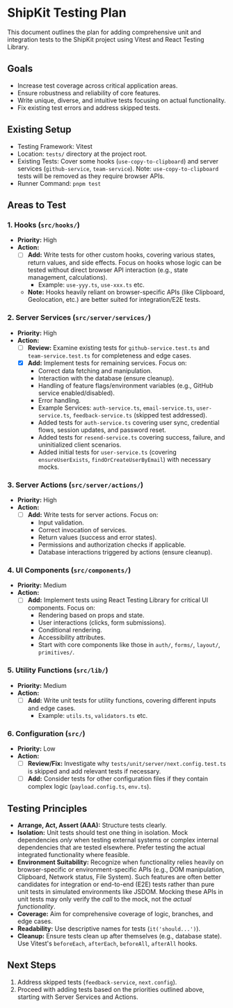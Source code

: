 # ShipKit Testing Plan

This document outlines the plan for adding comprehensive unit and integration tests to the ShipKit project using Vitest and React Testing Library.

## Goals

- Increase test coverage across critical application areas.
- Ensure robustness and reliability of core features.
- Write unique, diverse, and intuitive tests focusing on actual functionality.
- Fix existing test errors and address skipped tests.

## Existing Setup

- Testing Framework: Vitest
- Location: `tests/` directory at the project root.
- Existing Tests: Cover some hooks (`use-copy-to-clipboard`) and server services (`github-service`, `team-service`). Note: `use-copy-to-clipboard` tests will be removed as they require browser APIs.
- Runner Command: `pnpm test`

## Areas to Test

### 1. Hooks (`src/hooks/`)

- **Priority:** High
- **Action:**
  - [ ] **Add:** Write tests for other custom hooks, covering various states, return values, and side effects. Focus on hooks whose logic can be tested without direct browser API interaction (e.g., state management, calculations).
    - Example: `use-yyy.ts`, `use-xxx.ts` etc.
  - **Note:** Hooks heavily reliant on browser-specific APIs (like Clipboard, Geolocation, etc.) are better suited for integration/E2E tests.

### 2. Server Services (`src/server/services/`)

- **Priority:** High
- **Action:**
  - [ ] **Review:** Examine existing tests for `github-service.test.ts` and `team-service.test.ts` for completeness and edge cases.
  - [x] **Add:** Implement tests for remaining services. Focus on:
    - Correct data fetching and manipulation.
    - Interaction with the database (ensure cleanup).
    - Handling of feature flags/environment variables (e.g., GitHub service enabled/disabled).
    - Error handling.
    - Example Services: `auth-service.ts`, `email-service.ts`, `user-service.ts`, `feedback-service.ts` (skipped test addressed).
    - Added tests for `auth-service.ts` covering user sync, credential flows, session updates, and password reset.
    - Added tests for `resend-service.ts` covering success, failure, and uninitialized client scenarios.
    - Added initial tests for `user-service.ts` (covering `ensureUserExists`, `findOrCreateUserByEmail`) with necessary mocks.

### 3. Server Actions (`src/server/actions/`)

- **Priority:** High
- **Action:**
  - [ ] **Add:** Write tests for server actions. Focus on:
    - Input validation.
    - Correct invocation of services.
    - Return values (success and error states).
    - Permissions and authorization checks if applicable.
    - Database interactions triggered by actions (ensure cleanup).

### 4. UI Components (`src/components/`)

- **Priority:** Medium
- **Action:**
  - [ ] **Add:** Implement tests using React Testing Library for critical UI components. Focus on:
    - Rendering based on props and state.
    - User interactions (clicks, form submissions).
    - Conditional rendering.
    - Accessibility attributes.
    - Start with core components like those in `auth/`, `forms/`, `layout/`, `primitives/`.

### 5. Utility Functions (`src/lib/`)

- **Priority:** Medium
- **Action:**
  - [ ] **Add:** Write unit tests for utility functions, covering different inputs and edge cases.
    - Example: `utils.ts`, `validators.ts` etc.

### 6. Configuration (`src/`)

- **Priority:** Low
- **Action:**
  - [ ] **Review/Fix:** Investigate why `tests/unit/server/next.config.test.ts` is skipped and add relevant tests if necessary.
  - [ ] **Add:** Consider tests for other configuration files if they contain complex logic (`payload.config.ts`, `env.ts`).

## Testing Principles

- **Arrange, Act, Assert (AAA):** Structure tests clearly.
- **Isolation:** Unit tests should test one thing in isolation. Mock dependencies *only* when testing external systems or complex internal dependencies that are tested elsewhere. Prefer testing the actual integrated functionality where feasible.
- **Environment Suitability:** Recognize when functionality relies heavily on browser-specific or environment-specific APIs (e.g., DOM manipulation, Clipboard, Network status, File System). Such features are often better candidates for integration or end-to-end (E2E) tests rather than pure unit tests in simulated environments like JSDOM. Mocking these APIs in unit tests may only verify the *call* to the mock, not the *actual functionality*.
- **Coverage:** Aim for comprehensive coverage of logic, branches, and edge cases.
- **Readability:** Use descriptive names for tests (`it('should...')`).
- **Cleanup:** Ensure tests clean up after themselves (e.g., database state). Use Vitest's `beforeEach`, `afterEach`, `beforeAll`, `afterAll` hooks.

## Next Steps

1. Address skipped tests (`feedback-service`, `next.config`).
2. Proceed with adding tests based on the priorities outlined above, starting with Server Services and Actions.
